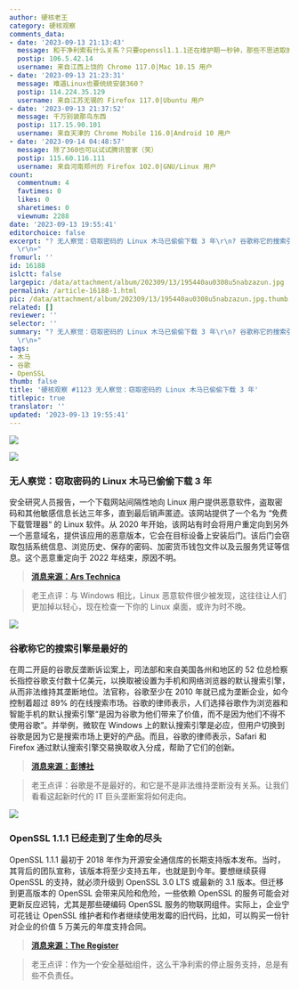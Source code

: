 ```yaml
---
author: 硬核老王
category: 硬核观察
comments_data:
- date: '2023-09-13 21:13:43'
  message: 和干净利索有什么关系？只要openssl1.1.1还在维护期一秒钟，那些不思进取的软件公司一行代码都懒得改。
  postip: 106.5.42.14
  username: 来自江西上饶的 Chrome 117.0|Mac 10.15 用户
- date: '2023-09-13 21:23:31'
  message: 难道Linux也要统统安装360？
  postip: 114.224.35.129
  username: 来自江苏无锡的 Firefox 117.0|Ubuntu 用户
- date: '2023-09-13 21:37:52'
  message: 千万别装那鸟东西
  postip: 117.15.90.101
  username: 来自天津的 Chrome Mobile 116.0|Android 10 用户
- date: '2023-09-14 04:48:57'
  message: 除了360也可以试试腾讯管家（笑）
  postip: 115.60.116.111
  username: 来自河南郑州的 Firefox 102.0|GNU/Linux 用户
count:
  commentnum: 4
  favtimes: 0
  likes: 0
  sharetimes: 0
  viewnum: 2288
date: '2023-09-13 19:55:41'
editorchoice: false
excerpt: "? 无人察觉：窃取密码的 Linux 木马已偷偷下载 3 年\r\n? 谷歌称它的搜索引擎是最好的\r\n? OpenSSL 1.1.1 已经走到了生命的尽头\r\n»
  \r\n»"
fromurl: ''
id: 16188
islctt: false
largepic: /data/attachment/album/202309/13/195440au0308u5nabzazun.jpg
permalink: /article-16188-1.html
pic: /data/attachment/album/202309/13/195440au0308u5nabzazun.jpg.thumb.jpg
related: []
reviewer: ''
selector: ''
summary: "? 无人察觉：窃取密码的 Linux 木马已偷偷下载 3 年\r\n? 谷歌称它的搜索引擎是最好的\r\n? OpenSSL 1.1.1 已经走到了生命的尽头\r\n»
  \r\n»"
tags:
- 木马
- 谷歌
- OpenSSL
thumb: false
title: '硬核观察 #1123 无人察觉：窃取密码的 Linux 木马已偷偷下载 3 年'
titlepic: true
translator: ''
updated: '2023-09-13 19:55:41'
---
```


![](/data/attachment/album/202309/13/195440au0308u5nabzazun.jpg)


![](/data/attachment/album/202309/13/195453qzaq5j2par3xx52x.jpg)


### 无人察觉：窃取密码的 Linux 木马已偷偷下载 3 年


安全研究人员报告，一个下载网站间隔性地向 Linux 用户提供恶意软件，盗取密码和其他敏感信息长达三年多，直到最后销声匿迹。该网站提供了一个名为 “免费下载管理器“ 的 Linux 软件。从 2020 年开始，该网站有时会将用户重定向到另外一个恶意域名，提供该应用的恶意版本，它会在目标设备上安装后门。该后门会窃取包括系统信息、浏览历史、保存的密码、加密货币钱包文件以及云服务凭证等信息。这个恶意重定向于 2022 年结束，原因不明。



> 
> **[消息来源：Ars Technica](https://arstechnica.com/security/2023/09/password-stealing-linux-malware-served-for-3-years-and-no-one-noticed/)**
> 
> 
> 



> 
> 老王点评：与 Windows 相比，Linux 恶意软件很少被发现，这往往让人们更加掉以轻心，现在检查一下你的 Linux 桌面，或许为时不晚。
> 
> 
> 


![](/data/attachment/album/202309/13/195503qwu4c29sf29vvee9.jpg)


### 谷歌称它的搜索引擎是最好的


在周二开庭的谷歌反垄断诉讼案上，司法部和来自美国各州和地区的 52 位总检察长指控谷歌支付数十亿美元，以换取被设置为手机和网络浏览器的默认搜索引擎，从而非法维持其垄断地位。法官称，谷歌至少在 2010 年就已成为垄断企业，如今控制着超过 89% 的在线搜索市场。谷歌的律师表示，人们选择谷歌作为浏览器和智能手机的默认搜索引擎“是因为谷歌为他们带来了价值，而不是因为他们不得不使用谷歌”。并举例，微软在 Windows 上的默认搜索引擎是必应，但用户切换到谷歌是因为它是搜索市场上更好的产品。而且，谷歌的律师表示，Safari 和 Firefox 通过默认搜索引擎交易换取收入分成，帮助了它们的创新。



> 
> **[消息来源：彭博社](https://www.bloomberg.com/news/articles/2023-09-12/google-pays-10-billion-a-year-to-maintain-monopoly-doj-says)**
> 
> 
> 



> 
> 老王点评：谷歌是不是最好的，和它是不是非法维持垄断没有关系。让我们看看这起新时代的 IT 巨头垄断案将如何走向。
> 
> 
> 


![](/data/attachment/album/202309/13/195520c6wnnni6ns8oivhi.jpg)


### OpenSSL 1.1.1 已经走到了生命的尽头


OpenSSL 1.1.1 最初于 2018 年作为开源安全通信库的长期支持版本发布。当时，其背后的团队宣称，该版本将至少支持五年，也就是到今年。要想继续获得 OpenSSL 的支持，就必须升级到 OpenSSL 3.0 LTS 或最新的 3.1 版本。但迁移到更高版本的 OpenSSL 会带来风险和危险，一些依赖 OpenSSL 的服务可能会对更新反应迟钝，尤其是那些硬编码 OpenSSL 服务的物联网组件。实际上，企业宁可花钱让 OpenSSL 维护者和作者继续使用发霉的旧代码，比如，可以购买一份针对企业的价值 5 万美元的年度支持合同。



> 
> **[消息来源：The Register](https://www.theregister.com/2023/09/12/openssl_111_end_of_life/)**
> 
> 
> 



> 
> 老王点评：作为一个安全基础组件，这么干净利索的停止服务支持，总是有些不负责任。
> 
> 
>